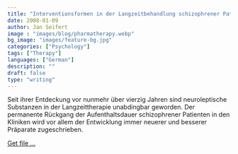 ```yaml
---
title: "Interventionsformen in der Langzeitbehandlung schizophrener Patienten"
date: 2008-01-09
author: Jan Seifert
image : "images/blog/pharmatherapy.webp"
bg_image: "images/feature-bg.jpg"
categories: ["Psychology"]
tags: ["Therapy"]
languages: ["German"]
description: ""
draft: false
type: "writing"
---
```



Seit ihrer Entdeckung vor nunmehr über vierzig Jahren sind neuroleptische Substanzen in der Langzeittherapie unabdingbar geworden. Der permanente Rückgang der Aufenthaltsdauer
schizophrener Patienten in den Kliniken wird vor allem der Entwicklung immer neuerer und besserer Präparate zugeschrieben. 
</p>

<a class="btn btn-main" href="/download/Interventionsformen_in_der_Langzeitbehandlung_schizophrener_Patienten.pdf">Get file ...</a>

